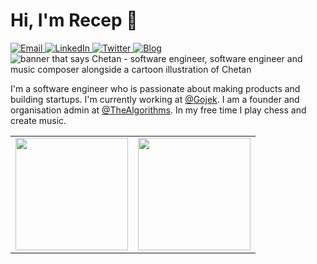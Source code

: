 # Hi, I'm Recep 👋
<a target="_blank" href="mailto:receptas.media@gmail.com" target="_blank">
<img alt="Email" src="https://img.shields.io/badge/Email-0078D4.svg?&style=for-the-badge&logo=Microsoft-Outlook&logoColor=white" />
</a>
<a target="_blank" href="https://www.linkedin.com/in/tas-recep/" target="_blank">
<img alt="LinkedIn" src="https://img.shields.io/badge/LinkedIn-0077B5.svg?&style=for-the-badge&logo=linkedin&logoColor=white" />
</a>
<a target="_blank" href="https://twitter.com/1Receptas" target="_blank">
<img alt="Twitter" src="https://img.shields.io/badge/@dynamitechetan-1DA1F2.svg?&style=for-the-badge&logo=twitter&logoColor=white" />
</a>
<a target="_blank" href="https://medium.com/@chetanKSHK" target="_blank">
<img alt="Blog" src="https://img.shields.io/badge/Blog-FD8308.svg?&style=for-the-badge&logo=micro.blog&logoColor=white" />
</a>
<img src="https://i.imgur.com/kh7vcIe.png" alt="banner that says Chetan - software engineer, software engineer and music composer alongside a cartoon illustration of Chetan">
<p>
   I'm a software engineer who is passionate about making products and building startups. I'm currently working at <a href="https://www.gojek.io/">@Gojek</a>. I am a founder and organisation admin at <a href="https://github.com/TheAlgorithms">@TheAlgorithms</a>. In my free time I play chess and create music. 
</p>
<table width="100%">
  <tr>
    <td>
<img height="180em" src="https://github-readme-stats.vercel.app/api?username=dynamitechetan&show_icons=true&hide_border=true" /> </td>
 <td> <img height="180em" src="https://github-readme-stats.vercel.app/api/top-langs/?username=dynamitechetan&show_icons=true&hide_border=true&layout=compact&langs_count=8"/> </td>
  </tr>
 <table>
  
